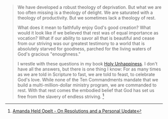 > We have developed a robust theology of deprivation. But what we are too often missing is a theology of delight. We are saturated with a theology of productivity. But we sometimes lack a theology of rest.
> 
> What does it mean to faithfully enjoy God's good creation? What would it look like if we believed that rest was of equal importance as vocation? What if our ability to savor all that is beautiful and cease from our striving was our greatest testimony to a world that is absolutely starved for goodness, parched for the living waters of God's gracious "enoughness."
> 
> I wrestle with these questions in my book [Holy Unhappiness](https://amandaheldopelt.us14.list-manage.com/track/click?u=be691888854ba3d2516543fef&id=8fe3a3ae1d&e=dd6f29a250). I don't have all the answers, but there is one thing I know: For as many times as we are told in Scripture to fast, we are told to feast, to celebrate God's love. While none of the Ten Commandments mandate that we build a multi-million-dollar ministry program, we are commanded to rest. With that rest comes the embodied belief that God has set us free from the slavery of endless striving. [^1]

[^1]: [Amanda Held Opelt - On Resolutions and a Personal Update](https://us14.campaign-archive.com/?u=be691888854ba3d2516543fef&id=1b293248ce)

